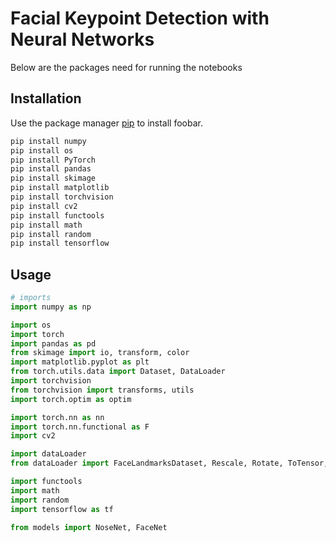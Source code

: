 # Facial Keypoint Detection with Neural Networks

Below are the packages need for running the notebooks

## Installation

Use the package manager [pip](https://pip.pypa.io/en/stable/) to install foobar.

```bash
pip install numpy
pip install os
pip install PyTorch
pip install pandas
pip install skimage
pip install matplotlib
pip install torchvision
pip install cv2
pip install functools
pip install math
pip install random
pip install tensorflow
```

## Usage

```python
# imports
import numpy as np

import os 
import torch
import pandas as pd
from skimage import io, transform, color
import matplotlib.pyplot as plt
from torch.utils.data import Dataset, DataLoader
import torchvision
from torchvision import transforms, utils
import torch.optim as optim

import torch.nn as nn
import torch.nn.functional as F
import cv2

import dataLoader
from dataLoader import FaceLandmarksDataset, Rescale, Rotate, ToTensor, ToGreyNormalize, ColorJitter

import functools
import math
import random
import tensorflow as tf

from models import NoseNet, FaceNet
```
